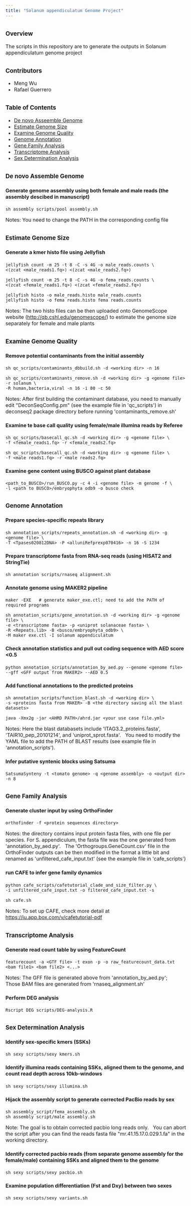 ```yaml
---
title: "Solanum appendiculatum Genome Project"
---
```


<style type="text/css">
h1.title {
  font-size: 32px;
  color: DarkRed;
}
h3 { 
  margin-top: 36px;
}
h4 { 
  margin-top: 24px;
}
body{ /* Normal  */
      font-size: 16px;
  }
pre { /* Code block - determines code spacing between lines */
    font-size: 16px;
}
</style>


### Overview
The scripts in this repository are to generate the outputs in Solanum appendiculatum genome project


### Contributors 
* Meng Wu
* Rafael Guerrero


### Table of Contents
* [De novo Asseemble Genome](#de-novo-assemble-genome)
* [Estimate Genome Size](#estimate-genome-size)
* [Examine Genome Quality](#examine-genome-quality)
* [Genome Annotation](#genome-annotation)
* [Gene Family Analysis](#gene-family-analysis)
* [Transcriptome Analysis](#transcriptome-analysis)
* [Sex Determination Analysis](#sex-determination-analysis)


### De novo Assemble Genome

#### Generate genome assembly using both female and male reads (the assembly descibed in manuscript)  
```
sh assembly_scripts/pool_assembly.sh 
```
Notes: You need to change the PATH in the corresponding config file


### Estimate Genome Size

#### Generate a kmer histo file using Jellyfish
```
jellyfish count -m 25 -t 8 -C -s 4G -o male_reads.counts \
<(zcat <male_reads1.fq>) <(zcat <male_reads2.fq>)

jellyfish count -m 25 -t 8 -C -s 4G -o fema_reads.counts \
<(zcat <female_reads1.fq>) <(zcat <female_reads2.fq>)

jellyfish histo -o male_reads.histo male_reads.counts
jellyfish histo -o fema_reads.histo fema_reads.counts
```
Notes: The two histo files can be then uploaded onto GenomeScope website (http://qb.cshl.edu/genomescope/) to estimate the genome size separately for female and male plants 


### Examine Genome Quality 

#### Remove potential contaminants from the initial assembly
```
sh qc_scripts/contaminants_dbbuild.sh -d <working dir> -n 16   

sh qc_scripts/contaminants_remove.sh -d <working dir> -g <genome file> -r solanum \
-R human,bacteria,viral -n 16 -i 80 -c 50
```
Notes: After first building the contaminant database, you need to manually edit "DeconSeqConfig.pm" (see the example file in 'qc_scripts') in deconseq2 package directory before running 'contaminants_remove.sh'

#### Examine te base call quality using female/male illumina reads by Referee 
```
sh qc_scripts/basecall_qc.sh -d <working dir> -g <genome file> \
-f <female_reads1.fq> -r <female_reads2.fq>

sh qc_scripts/basecall_qc.sh -d <working dir> -g <genome file> \
-f <male_reads1.fq> -r <male_reads2.fq>
```

#### Examine gene content using BUSCO against plant database
```
<path_to_BUSCO>/run_BUSCO.py -c 4 -i <genome file> -m genome -f \
-l <path_to_BUSCO>/embryophyta_odb9 -o busco_check
```


### Genome Annotation

#### Prepare species-specific repeats library
```
sh annotation_scripts/repeats_annotation.sh -d <working dir> -g <genome file> \
-T <Tpases020812DNA> -P <alluniRefprexp070416> -n 16 -S 1234
```

#### Prepare transcriptome fasta from RNA-seq reads (using HISAT2 and StringTie)
```
sh annotation_scripts/rnaseq_alignment.sh
```

#### Annotate genome using MAKER2 pipeline
```
maker -EXE   # generate maker_exe.ctl; need to add the PATH of required programs

sh annotation_scripts/gene_annotation.sh -d <working dir> -g <genome file> \
-e <transcriptome fasta> -p <uniprot solanaceae fasta> \
-R <Repeats.lib> -B <busco/embryophyta_odb9> \
-M maker_exe.ctl -I solanum_appendiculatum 
```

#### Check annotation statistics and pull out coding sequence with AED score <0.5
```
python annotation_scripts/annotation_by_aed.py --genome <genome file> --gff <GFF output from MAKER2> --AED 0.5
```

#### Add functional annotations to the predicted proteins
```
sh annotation_scripts/function_blast.sh -d <working dir> \
-s <proteins fasta from MAKER> -B <the directory saving all the blast datasets>

java -Xmx2g -jar <AHRD PATH>/ahrd.jar <your_use_case_file.yml>
```
Notes: Here the blast databasets include 'ITAG3.2_proteins.fasta', 'TAIR10_pep_20101214', and 'uniprot_sprot.fasta'. &nbsp; You need to modify the YAML file to add the PATH of BLAST results (see example file in 'annotation_scripts').

#### Infer putative syntenic blocks using Satsuma
```
SatsumaSynteny -t <tomato genome> -q <genome assembly> -o <output dir> -n 8
```


### Gene Family Analysis

#### Generate cluster input by using OrthoFinder
```
orthofinder -f <protein sequences directory>
```
Notes: the directory contains input protein fasta files, with one file per species.  For S. appendiculum, the fasta file was the one generated from 'annotation_by_aed.py'. &nbsp; The 'Orthogroups.GeneCount.csv' file in the OrthoFinder outputs can be then modified in the format a little bit and renamed as 'unfiltered_cafe_input.txt' (see the example file in 'cafe_scripts') 

#### run CAFE to infer gene family dynamics
```
python cafe_scripts/cafetutorial_clade_and_size_filter.py \
-i unfiltered_cafe_input.txt -o filtered_cafe_input.txt -s

sh cafe.sh
```
Notes: To set up CAFE, check more detail at https://iu.app.box.com/v/cafetutorial-pdf


### Transcriptome Analysis

#### Generate read count table by using FeatureCount 
```
featurecount -a <GTF file> -t exon -p -o raw_featurecount_data.txt <bam_file1> <bam_file2> <...>
```
Notes: The GFF file is generated above from 'annotation_by_aed.py'; &nbsp; Those BAM files are generated from 'rnaseq_alignment.sh'

#### Perform DEG analysis
```
Rscript DEG_scripts/DEG-analysis.R
```


### Sex Determination Analysis

#### Identify sex-specific kmers (SSKs)
```
sh sexy_scripts/sexy_kmers.sh
```

#### Identify illumina reads containing SSKs, aligned them to the genome, and count read depth across 10kb-windows
```
sh sexy_scripts/sexy_illumina.sh
```

#### Hijack the assembly script to generate corrected PacBio reads by sex
```
sh assembly_script/fema_assembly.sh
sh assembly_script/male_assembly.sh
```
Note: The goal is to obtain corrected pacbio long reads only. &nbsp; You can abort the script after you can find the reads fasta file "mr.41.15.17.0.029.1.fa" in the working directory.

#### Identify corrected pacbio reads (from separate genome assembly for the female/male) containing SSKs and aligned them to the genome
```
sh sexy_scripts/sexy_pacbio.sh
```

#### Examine population differentiation (Fst and Dxy) between two sexes
```
sh sexy_scripts/sexy_variants.sh
```

</br>